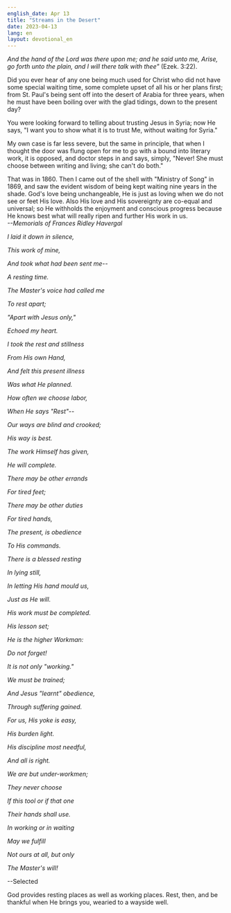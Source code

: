 ```yaml
---
english_date: Apr 13
title: "Streams in the Desert"
date: 2023-04-13
lang: en
layout: devotional_en
---
```





<p><em>And the hand of the Lord was there upon me; and he said unto me, Arise, go forth unto the plain, and I will there talk with thee"</em> (Ezek. 3:22).

</p>

<p>Did you ever hear of any one being much used for Christ who did not have some special waiting time, some complete upset of all his or her plans first; from St. Paul's being sent off into the desert of Arabia for three years, when he must have been boiling over with the glad tidings, down to the present day?

</p>

<p>

</p>

<p>You were looking forward to telling about trusting Jesus in Syria; now He says, "I want you to show what it is to trust Me, without waiting for Syria."

</p>

<p>

</p>

<p>My own case is far less severe, but the same in principle, that when I thought the door was flung open for me to go with a bound into literary work, it is opposed, and doctor steps in and says, simply, "Never! She must choose between writing and living; she can't do both."

</p>

<p>

</p>

<p>That was in 1860. Then I came out of the shell with "Ministry of Song" in 1869, and saw the evident wisdom of being kept waiting nine years in the shade. God's love being unchangeable, He is just as loving when we do not see or feet His love. Also His love and His sovereignty are co-equal and universal; so He withholds the enjoyment and conscious progress because He knows best what will really ripen and further His work in us.<br/> <em>--Memorials of Frances Ridley Havergal</em>

</p>

<p>

</p>

<p><em>I laid it down in silence,</em>

</p>

<p><em>This work of mine,</em>

</p>

<p><em>And took what had been sent me--</em>

</p>

<p><em>A resting time.</em>

</p>

<p><em>The Master's voice had called me</em>

</p>

<p><em>To rest apart;</em>

</p>

<p><em>"Apart with Jesus only,"</em>

</p>

<p><em>Echoed my heart.</em>

</p>

<p><em>I took the rest and stillness</em>

</p>

<p><em>From His own Hand,</em>

</p>

<p><em>And felt this present illness</em>

</p>

<p><em>Was what He planned.</em>

</p>

<p><em>How often we choose labor,</em>

</p>

<p><em>When He says "Rest"--</em>

</p>

<p><em>Our ways are blind and crooked;</em>

</p>

<p><em>His way is best.</em>

</p>

<p><em>The work Himself has given,</em>

</p>

<p><em>He will complete.</em>

</p>

<p><em>There may be other errands</em>

</p>

<p><em>For tired feet;</em>

</p>

<p><em>There may be other duties</em>

</p>

<p><em>For tired hands,</em>

</p>

<p><em>The present, is obedience</em>

</p>

<p><em>To His commands.</em>

</p>

<p><em>There is a blessed resting</em>

</p>

<p><em>In lying still,</em>

</p>

<p><em>In letting His hand mould us,</em>

</p>

<p><em>Just as He will.</em>

</p>

<p><em>His work must be completed.</em>

</p>

<p><em>His lesson set;</em>

</p>

<p><em>He is the higher Workman:</em>

</p>

<p><em>Do not forget!</em>

</p>

<p><em>It is not only "working."</em>

</p>

<p><em>We must be trained;</em>

</p>

<p><em>And Jesus "learnt" obedience,</em>

</p>

<p><em>Through suffering gained.</em>

</p>

<p><em>For us, His yoke is easy,</em>

</p>

<p><em>His burden light.</em>

</p>

<p><em>His discipline most needful,</em>

</p>

<p><em>And all is right.</em>

</p>

<p><em>We are but under-workmen;</em>

</p>

<p><em>They never choose</em>

</p>

<p><em>If this tool or if that one</em>

</p>

<p><em>Their hands shall use.</em>

</p>

<p><em>In working or in waiting</em>

</p>

<p><em>May we fulfill</em>

</p>

<p><em>Not ours at all, but only</em>

</p>

<p><em>The Master's will!</em>

</p>

<p>--Selected

</p>

<p>

</p>

<p>God provides resting places as well as working places. Rest, then, and be thankful when He brings you, wearied to a wayside well.

</p>

<p>

</p>

<p></p>